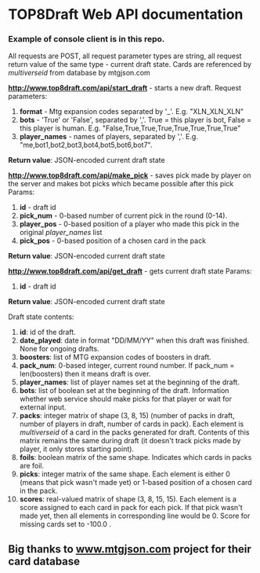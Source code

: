 
# TOP8Draft Web API documentation
### Example of console client is in this repo.


All requests are POST, all request parameter types are string, all request return value of the same type - current draft state. Cards are referenced by *multiverseid* from database by mtgjson.com

**http://www.top8draft.com/api/start_draft** - starts a new draft.
Request parameters:
1. **format** - Mtg expansion codes separated by '_'. E.g. "XLN_XLN_XLN"
2. **bots** - 'True' or 'False', separated by ','. True = this player is bot, False = this player is human. E.g. "False,True,True,True,True,True,True,True"
3. **player_names** - names of players, separated by ','. E.g. "me,bot1,bot2,bot3,bot4,bot5,bot6,bot7".

**Return value**: JSON-encoded current draft state

**http://www.top8draft.com/api/make_pick** - saves pick made by player on the server and makes bot picks which became possible after this pick
Params:
1. **id** - draft id
2. **pick_num** - 0-based number of current pick in the round (0-14).
3. **player_pos** - 0-based position of a player who made this pick in the original *player_names* list
4. **pick_pos** - 0-based position of a chosen card in the pack

**Return value**: JSON-encoded current draft state

**http://www.top8draft.com/api/get_draft** - gets current draft state
Params:
1. **id** - draft id

**Return value**: JSON-encoded current draft state


Draft state contents:
1. **id**: id of the draft.
2. **date_played**: date in format "DD/MM/YY" when this draft was finished. None for ongoing drafts.
3. **boosters**: list of MTG expansion codes of boosters in draft.
4. **pack_num**: 0-based integer, current round number. If pack_num = len(boosters) then it means draft is over.
5. **player_names**: list of player names set at the beginning of the draft.
6. **bots**: list of boolean set at the beginning of the draft. Information whether web service should make picks for that player or wait for external input.
7. **packs**: integer matrix of shape (3, 8, 15) (number of packs in draft, number of players in draft, number of cards in pack). Each element is *multiverseid* of a card in the packs generated for draft. Contents of this matrix remains the same during draft (it doesn't track picks made by player, it only stores starting point).
8. **foils**: boolean matrix of the same shape. Indicates which cards in packs are foil.
9. **picks**: integer matrix of the same shape. Each element is either 0 (means that pick wasn't made yet) or 1-based position of a chosen card in the pack.
10. **scores**: real-valued matrix of shape (3, 8, 15, 15). Each element is a score assigned to each card in pack for each pick. If that pick wasn't made yet, then all elements in corresponding line would be 0. Score for missing cards set to -100.0 .





## Big thanks to www.mtgjson.com project for their card database